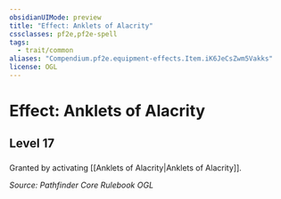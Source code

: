 ```yaml
---
obsidianUIMode: preview
title: "Effect: Anklets of Alacrity"
cssclasses: pf2e,pf2e-spell
tags:
  - trait/common
aliases: "Compendium.pf2e.equipment-effects.Item.iK6JeCsZwm5Vakks"
license: OGL
---
```

# Effect: Anklets of Alacrity
## Level 17
### 






Granted by activating [[Anklets of Alacrity|Anklets of Alacrity]].

*Source: Pathfinder Core Rulebook*
*OGL*